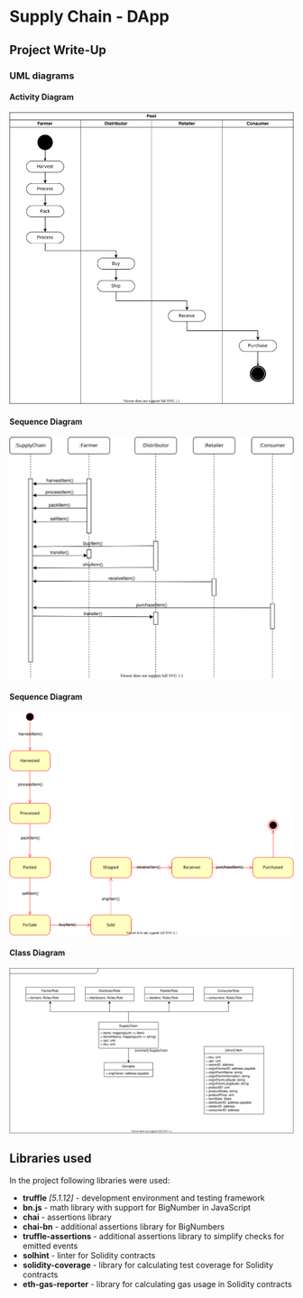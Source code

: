 # Supply Chain - DApp

## Project Write-Up

### UML diagrams

#### Activity Diagram
![Activity Diagram](docs/activity-diagram.svg)

#### Sequence Diagram
![Activity Diagram](docs/sequence-diagram.svg)

#### Sequence Diagram
![Activity Diagram](docs/state-diagram.svg)

#### Class Diagram
![Activity Diagram](docs/class-diagram.svg)


## Libraries used
In the project following libraries were used:
* **truffle** _[5.1.12]_ - development environment and testing framework
* **bn.js** - math library with support for BigNumber in JavaScript
* **chai** - assertions library
* **chai-bn** - additional assertions library for BigNumbers
* **truffle-assertions** - additional assertions library to simplify checks for emitted events
* **solhint** - linter for Solidity contracts
* **solidity-coverage** - library for calculating test coverage for Solidity contracts
* **eth-gas-reporter** - library for calculating gas usage in Solidity contracts

